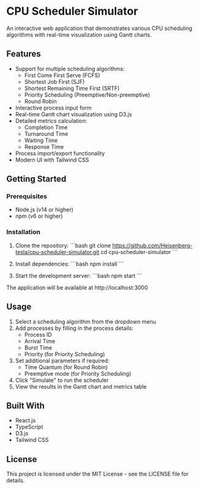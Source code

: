 # CPU Scheduler Simulator

An interactive web application that demonstrates various CPU scheduling algorithms with real-time visualization using Gantt charts.

## Features

- Support for multiple scheduling algorithms:
  - First Come First Serve (FCFS)
  - Shortest Job First (SJF)
  - Shortest Remaining Time First (SRTF)
  - Priority Scheduling (Preemptive/Non-preemptive)
  - Round Robin
- Interactive process input form
- Real-time Gantt chart visualization using D3.js
- Detailed metrics calculation:
  - Completion Time
  - Turnaround Time
  - Waiting Time
  - Response Time
- Process import/export functionality
- Modern UI with Tailwind CSS

## Getting Started

### Prerequisites

- Node.js (v14 or higher)
- npm (v6 or higher)

### Installation

1. Clone the repository:
\`\`\`bash
git clone  https://github.com/Heisenberg-tesla/cpu-scheduler-simulator.git
cd cpu-scheduler-simulator
\`\`\`

2. Install dependencies:
\`\`\`bash
npm install
\`\`\`

3. Start the development server:
\`\`\`bash
npm start
\`\`\`

The application will be available at http://localhost:3000

## Usage

1. Select a scheduling algorithm from the dropdown menu
2. Add processes by filling in the process details:
   - Process ID
   - Arrival Time
   - Burst Time
   - Priority (for Priority Scheduling)
3. Set additional parameters if required:
   - Time Quantum (for Round Robin)
   - Preemptive mode (for Priority Scheduling)
4. Click "Simulate" to run the scheduler
5. View the results in the Gantt chart and metrics table

## Built With

- React.js
- TypeScript
- D3.js
- Tailwind CSS

## License

This project is licensed under the MIT License - see the LICENSE file for details.
